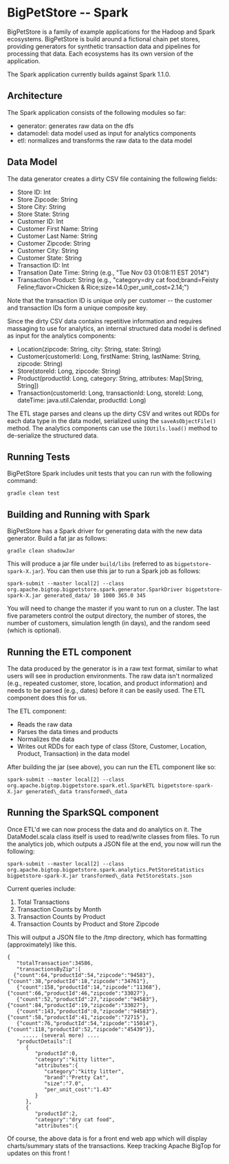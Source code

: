 BigPetStore -- Spark
====================

BigPetStore is a family of example applications for the Hadoop and Spark
ecosystems.  BigPetStore is build around a fictional chain pet stores,
providing generators for synthetic transaction data and pipelines for
processing that data.  Each ecosystems has its own version of the
application.

The Spark application currently builds against Spark 1.1.0.

Architecture
------------
The Spark application consists of the following modules so far:

* generator: generates raw data on the dfs
* datamodel: data model used as input for analytics components
* etl: normalizes and transforms the raw data to the data model

Data Model
----------

The data generator creates a dirty CSV file containing the following fields:

* Store ID: Int
* Store Zipcode: String
* Store City: String
* Store State: String
* Customer ID: Int
* Customer First Name: String
* Customer Last Name: String
* Customer Zipcode: String
* Customer City: String
* Customer State: String
* Transaction ID: Int
* Transation Date Time: String (e.g., "Tue Nov 03 01:08:11 EST 2014")
* Transaction Product: String (e.g., "category=dry cat food;brand=Feisty Feline;flavor=Chicken & Rice;size=14.0;per_unit_cost=2.14;")

Note that the transaction ID is unique only per customer -- the customer and transaction IDs form a unique composite key.

Since the dirty CSV data contains repetitive information and requires massaging to use for analytics, an
internal structured data model is defined as input for the analytics components:

* Location(zipcode: String, city: String, state: String)
* Customer(customerId: Long, firstName: String, lastName: String, zipcode: String)
* Store(storeId: Long, zipcode: String)
* Product(productId: Long, category: String, attributes: Map[String, String])
* Transaction(customerId: Long, transactionId: Long, storeId: Long, dateTime: java.util.Calendar, productId: Long)

The ETL stage parses and cleans up the dirty CSV and writes out RDDs for each data type in the data model, serialized using
the `saveAsObjectFile()` method.  The analytics components can use the `IOUtils.load()` method to de-serialize the structured
data.

Running Tests
-------------
BigPetStore Spark includes unit tests that you can run with the following command:

```
gradle clean test
```

Building and Running with Spark
-------------------------------
BigPetStore has a Spark driver for generating data with the new data generator.
Build a fat jar as follows:

```
gradle clean shadowJar
```

This will produce a jar file under `build/libs` (referred to as `bigpetstore-spark-X.jar`).  You can then
use this jar to run a Spark job as follows:

```
spark-submit --master local[2] --class org.apache.bigtop.bigpetstore.spark.generator.SparkDriver bigpetstore-spark-X.jar generated_data/ 10 1000 365.0 345
```

You will need to change the master if you want to run on a cluster.  The last five parameters control the output directory,
the number of stores, the number of customers, simulation length (in days), and the random seed (which is optional).


Running the ETL component
-------------------------
The data produced by the generator is in a raw text format, similar to what users will see in production environments.
The raw data isn't normalized (e.g., repeated customer, store, location, and product information) and needs to be parsed
(e.g., dates) before it can be easily used.  The ETL component does this for us.

The ETL component:

* Reads the raw data
* Parses the data times and products
* Normalizes the data
* Writes out RDDs for each type of class (Store, Customer, Location, Product, Transaction) in the data model

After building the jar (see above), you can run the ETL component like so:

```
spark-submit --master local[2] --class org.apache.bigtop.bigpetstore.spark.etl.SparkETL bigpetstore-spark-X.jar generated\_data transformed\_data
```

Running the SparkSQL component
-------------------------------

Once ETL'd we can now process the data and do analytics on it.  The DataModel.scala class itself is used to read/write classes
from files.  To run the analytics job, which outputs a JSON file at the end, you now will run the following:

```
spark-submit --master local[2] --class org.apache.bigtop.bigpetstore.spark.analytics.PetStoreStatistics bigpetstore-spark-X.jar transformed\_data PetStoreStats.json
```

Current queries include:

1. Total Transactions
2. Transaction Counts by Month
3. Transaction Counts by Product
4. Transaction Counts by Product and Store Zipcode

This will output a JSON file to the /tmp directory, which has formatting (approximately) like this.

```
{
   "totalTransaction":34586,
   "transactionsByZip":[
  {"count":64,"productId":54,"zipcode":"94583"},{"count":38,"productId":18,"zipcode":"34761"},
   {"count":158,"productId":14,"zipcode":"11368"},{"count":66,"productId":46,"zipcode":"33027"},
   {"count":52,"productId":27,"zipcode":"94583"},{"count":84,"productId":19,"zipcode":"33027"},
   {"count":143,"productId":0,"zipcode":"94583"},{"count":58,"productId":41,"zipcode":"72715"},
   {"count":76,"productId":54,"zipcode":"15014"},{"count":118,"productId":52,"zipcode":"45439"}},
     ..... (several more) ....
   "productDetails":[
      {
         "productId":0,
         "category":"kitty litter",
         "attributes":{
            "category":"kitty litter",
            "brand":"Pretty Cat",
            "size":"7.0",
            "per_unit_cost":"1.43"
         }
      },
      {
         "productId":2,
         "category":"dry cat food",
         "attributes":{
```

Of course, the above data is for a front end web app which will display charts/summary stats of the transactions.
Keep tracking Apache BigTop for updates on this front !
